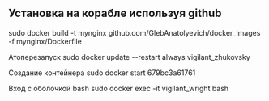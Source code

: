 
## Установка на корабле используя github

sudo docker build -t mynginx  github.com/GlebAnatolyevich/docker_images -f mynginx/Dockerfile
  

Атоперезапуск 
sudo docker update --restart always vigilant_zhukovsky


Создание контейнера
sudo docker start 679bc3a61761

Вход с оболочкой bash
 sudo docker exec -it vigilant_wright bash
